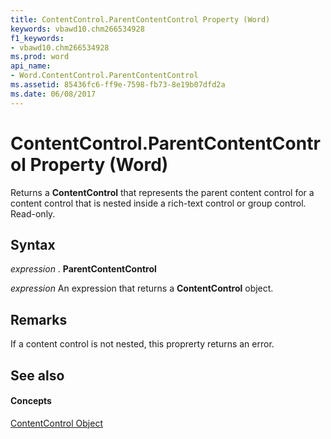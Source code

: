 ```yaml
---
title: ContentControl.ParentContentControl Property (Word)
keywords: vbawd10.chm266534928
f1_keywords:
- vbawd10.chm266534928
ms.prod: word
api_name:
- Word.ContentControl.ParentContentControl
ms.assetid: 85436fc6-ff9e-7598-fb73-8e19b07dfd2a
ms.date: 06/08/2017
---
```



# ContentControl.ParentContentControl Property (Word)

Returns a  **ContentControl** that represents the parent content control for a content control that is nested inside a rich-text control or group control. Read-only.


## Syntax

 _expression_ . **ParentContentControl**

 _expression_ An expression that returns a **ContentControl** object.


## Remarks

If a content control is not nested, this proprerty returns an error.


## See also


#### Concepts


[ContentControl Object](contentcontrol-object-word.md)

